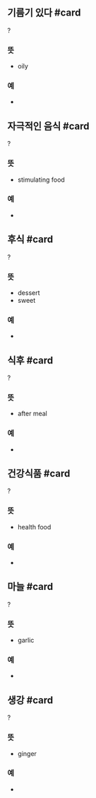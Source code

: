 ## 기름기 있다 #card
?
### 뜻
- oily
### 예
-

## 자극적인 음식 #card
?
### 뜻
- stimulating food
### 예
-
<!--SR:!2024-12-18,3,250-->

## 후식 #card
?
### 뜻
- dessert
- sweet
### 예
-

## 식후 #card
?
### 뜻
- after meal
### 예
-

## 건강식품 #card
?
### 뜻
- health food
### 예
-

## 마늘 #card
?
### 뜻
- garlic
### 예
-

## 생강 #card
?
### 뜻
- ginger
### 예
-


